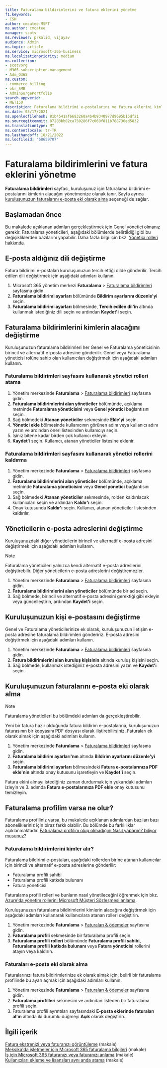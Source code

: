 ```yaml
---
title: Faturalama bildirimlerini ve fatura eklerini yönetme
f1.keywords:
- CSH
author: cmcatee-MSFT
ms.author: cmcatee
manager: scotv
ms.reviewer: prkalid, vijayav
audience: Admin
ms.topic: article
ms.service: microsoft-365-business
ms.localizationpriority: medium
ms.collection:
- scotvorg
- M365-subscription-management
- Adm_O365
ms.custom:
- commerce_billing
- okr_SMB
- AdminSurgePortfolio
search.appverid:
- MET150
description: Faturalama bildirimi e-postalarını ve fatura eklerini kimlerin alacağını yönetmeyi öğrenin.
ms.date: 03/17/2021
ms.openlocfilehash: 81b4541af6683260a4b4b9340977d9695b15df21
ms.sourcegitcommit: 87283bb02ca750286f7c069f811b788730ed5832
ms.translationtype: MT
ms.contentlocale: tr-TR
ms.lasthandoff: 10/21/2022
ms.locfileid: "68659707"
---
```

# <a name="manage-billing-notifications-and-invoice-attachments"></a>Faturalama bildirimlerini ve fatura eklerini yönetme

**Faturalama bildirimleri** sayfası, kuruluşunuz için faturalama bildirimi e-postalarını kimlerin alacağını yönetmenize olanak tanır. Sayfa ayrıca [kuruluşunuzun faturalarını e-posta eki olarak alma](#receive-your-organizations-invoices-as-email-attachments) seçeneği de sağlar.

## <a name="before-you-begin"></a>Başlamadan önce

Bu makalede açıklanan adımları gerçekleştirmek için Genel yönetici olmanız gerekir. Faturalama yöneticileri, aşağıdaki bölümlerde belirtildiği gibi bu değişikliklerden bazılarını yapabilir. Daha fazla bilgi için bkz. [Yönetici rolleri hakkında](../../admin/add-users/about-admin-roles.md).

## <a name="change-the-language-you-receive-email-in"></a>E-posta aldığınız dili değiştirme

Fatura bildirimi e-postaları kuruluşunuzun tercih ettiği dilde gönderilir. Tercih edilen dili değiştirmek için aşağıdaki adımları kullanın.

1. Microsoft 365 yönetim merkezi **Faturalama** > <a href="https://go.microsoft.com/fwlink/p/?linkid=853212" target="_blank">Faturalama bildirimleri</a> sayfasına gidin.
2. **Faturalama bildirimi ayarları** bölümünde **Bildirim ayarlarını düzenle'yi** seçin.
3. **Faturalama bildirimi ayarları** bölmesinde, **Tercih edilen dil'in** altında kullanmak istediğiniz dili seçin ve ardından **Kaydet'i** seçin.

## <a name="change-who-receives-billing-notifications"></a>Faturalama bildirimlerini kimlerin alacağını değiştirme

Kuruluşunuzun faturalama bildirimleri her Genel ve Faturalama yöneticisinin birincil ve alternatif e-posta adresine gönderilir. Genel veya Faturalama yöneticisi rolüne sahip olan kullanıcıları değiştirmek için aşağıdaki adımları kullanın.

### <a name="assign-admin-roles-by-using-the-billing-notifications-page"></a>Faturalama bildirimleri sayfasını kullanarak yönetici rolleri atama

1. Yönetim merkezinde **Faturalama** > <a href="https://go.microsoft.com/fwlink/p/?linkid=853212" target="_blank">Faturalama bildirimleri</a> sayfasına gidin.
2. **Faturalama bildirimlerini alan yöneticiler** bölümünde, açıklama metninde **Faturalama yöneticisini** veya **Genel yönetici** bağlantısını seçin.
3. Sağ bölmedeki **Atanan yöneticiler** sekmesinde **Ekle'yi** seçin.
4. **Yönetici ekle** bölmesinde kullanıcının görünen adını veya kullanıcı adını yazın ve ardından öneri listesinden kullanıcıyı seçin.
5. İşiniz bitene kadar birden çok kullanıcı ekleyin.
6. **Kaydet**'i seçin. Kullanıcı, atanan yöneticiler listesine eklenir.

### <a name="remove-admin-roles-by-using-the-billing-notifications-page"></a>Faturalama bildirimleri sayfasını kullanarak yönetici rollerini kaldırma

1. Yönetim merkezinde **Faturalama** > <a href="https://go.microsoft.com/fwlink/p/?linkid=853212" target="_blank">Faturalama bildirimleri</a> sayfasına gidin.
2. **Faturalama bildirimlerini alan yöneticiler** bölümünde, açıklama metninde **Faturalama yöneticisini** veya **Genel yönetici** bağlantısını seçin.
3. Sağ bölmedeki **Atanan yöneticiler** sekmesinde, rolden kaldırılacak kullanıcıları seçin ve ardından **Kaldır'ı** seçin.
4. Onay kutusunda **Kaldır'ı** seçin. Kullanıcı, atanan yöneticiler listesinden kaldırılır.

## <a name="change-the-email-addresses-for-admins"></a>Yöneticilerin e-posta adreslerini değiştirme

Kuruluşunuzdaki diğer yöneticilerin birincil ve alternatif e-posta adresini değiştirmek için aşağıdaki adımları kullanın.

> [!NOTE]
> Faturalama yöneticileri yalnızca kendi alternatif e-posta adreslerini değiştirebilir. Diğer yöneticilerin e-posta adreslerini değiştiremezler.

1. Yönetim merkezinde **Faturalama** > <a href="https://go.microsoft.com/fwlink/p/?linkid=853212" target="_blank">Faturalama bildirimleri</a> sayfasına gidin.
2. **Faturalama bildirimlerini alan yöneticiler** bölümünde bir ad seçin.
3. Sağ bölmede, birincil ve alternatif e-posta adresini gerektiği gibi ekleyin veya güncelleştirin, ardından **Kaydet'i** seçin.

## <a name="change-your-organizations-contact-email"></a>Kuruluşunuzun kişi e-postasını değiştirme

Genel ve Faturalama yöneticilerinize ek olarak, kuruluşunuzun iletişim e-posta adresine faturalama bildirimleri göndeririz. E-posta adresini değiştirmek için aşağıdaki adımları kullanın.

1. Yönetim merkezinde **Faturalama** > <a href="https://go.microsoft.com/fwlink/p/?linkid=853212" target="_blank">Faturalama bildirimleri</a> sayfasına gidin.
2. **Fatura bildirimlerini alan kuruluş kişisinin** altında kuruluş kişisini seçin.
3. Sağ bölmede, kullanmak istediğiniz e-posta adresini yazın ve **Kaydet'i** seçin.

## <a name="receive-your-organizations-invoices-as-email-attachments"></a>Kuruluşunuzun faturalarını e-posta eki olarak alma

> [!NOTE]
> Faturalama yöneticileri bu bölümdeki adımları da gerçekleştirebilir.

Yeni bir fatura hazır olduğunda fatura bildirim e-postalarına, kuruluşunuzun faturasının bir kopyasını PDF dosyası olarak iliştirebilirsiniz. Faturaları ek olarak almak için aşağıdaki adımları kullanın.

1. Yönetim merkezinde **Faturalama** > <a href="https://go.microsoft.com/fwlink/p/?linkid=853212" target="_blank">Faturalama bildirimleri</a> sayfasına gidin.
2. **Faturalama bildirim ayarları'nın** altında **Bildirim ayarlarını düzenle'yi** seçin.
3. **Faturalama bildirimi ayarları** bölmesindeki **Fatura e-postalarınıza PDF ekle'nin** altında onay kutusunu işaretleyin ve **Kaydet'i** seçin.

Fatura ekini almayı istediğiniz zaman durdurmak için yukarıdaki adımları izleyin ve 3. adımda **Fatura e-postalarınıza PDF ekle** onay kutusunu temizleyin.

## <a name="what-if-i-have-a-billing-profile"></a>Faturalama profilim varsa ne olur?

Faturalama profiliniz varsa, bu makalede açıklanan adımlardan bazıları bazı abonelikleriniz için biraz farklı olabilir. Bu bölümde bu farklılıklar açıklanmaktadır. [Faturalama profilim olup olmadığını Nasıl yaparım? biliyor musunuz?](manage-billing-profiles.md)

### <a name="who-receives-billing-notifications"></a>Faturalama bildirimlerini kimler alır?

Faturalama bildirimi e-postaları, aşağıdaki rollerden birine atanan kullanıcılar için birincil ve alternatif e-posta adreslerine gönderilir:

- Faturalama profili sahibi
- Faturalama profili katkıda bulunanı
- Fatura yöneticisi

Faturalama profili rolleri ve bunların nasıl yönetileceğini öğrenmek için bkz. [Azure'da yönetim rollerini Microsoft Müşteri Sözleşmesi anlama](/azure/cost-management-billing/manage/understand-mca-roles).

Kuruluşunuzun faturalama bildirimlerini kimlerin alacağını değiştirmek için aşağıdaki adımları kullanarak kullanıcılara atanan rolleri değiştirin.

1. Yönetim merkezinde **Faturalama** > <a href="https://go.microsoft.com/fwlink/p/?linkid=2102895" target="_blank">Faturaları & ödemeler</a> sayfasına gidin.
2. **Faturalama profili** sekmesinde bir faturalama profili seçin.
3. **Faturalama profili rolleri** bölümünde **Faturalama profili sahibi, Faturalama profili** **katkıda bulunanı** veya **Fatura yöneticisi** rollerini atayın veya kaldırın.

### <a name="receive-invoices-as-email-attachments"></a>Faturaları e-posta eki olarak alma

Faturalarınızı fatura bildirimlerinize ek olarak almak için, belirli bir faturalama profilinde bu ayarı açmak için aşağıdaki adımları kullanın.

1. Yönetim merkezinde **Faturalama** > <a href="https://go.microsoft.com/fwlink/p/?linkid=2102895" target="_blank">Faturaları & ödemeler</a> sayfasına gidin.
2. **Faturalama profilleri** sekmesini ve ardından listeden bir faturalama profili seçin.
3. Faturalama profili ayrıntıları sayfasındaki **E-posta eklerinde faturaları al'ın** altında iki durumlu düğmeyi **Açık** olarak değiştirin.

## <a name="related-content"></a>İlgili içerik

[Fatura ekstrenizi veya faturanızı görüntüleme](view-your-bill-or-invoice.md) (makale)\
[Meksika'da işletmeler için Microsoft 365 faturalama bilgileri](mexico-billing-info.md) (makale) \
[İş için Microsoft 365 faturanızı veya faturanızı anlama](understand-your-invoice2.md) (makale)\
[Kullanıcıları ekleme ve lisansları aynı anda atama](../../admin/add-users/add-users.md) (makale)
